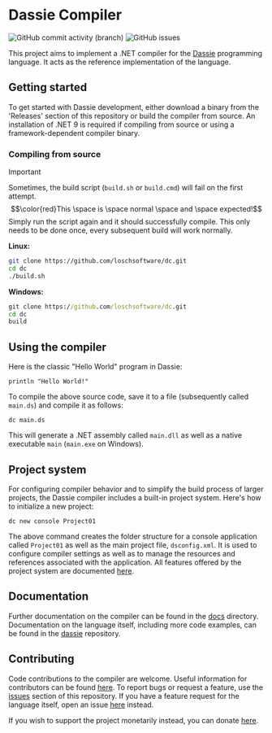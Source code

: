 # Dassie Compiler
<img alt="GitHub commit activity (branch)" src="https://img.shields.io/github/commit-activity/m/loschsoftware/dc"> <img alt="GitHub issues" src="https://img.shields.io/github/issues/loschsoftware/dc">

This project aims to implement a .NET compiler for the [Dassie](https://github.com/loschsoftware/dassie) programming language. It acts as the reference implementation of the language.

## Getting started
To get started with Dassie development, either download a binary from the 'Releases' section of this repository or build the compiler from source. An installation of .NET 9 is required if compiling from source or using a framework-dependent compiler binary.

### Compiling from source
> [!IMPORTANT]
> Sometimes, the build script (``build.sh`` or ``build.cmd``) will fail on the first attempt. $$\color{red}This \space is \space normal \space and \space expected!$$ Simply run the script again and it should successfully compile. This only needs to be done once, every subsequent build will work normally.

**Linux:**
````bash
git clone https://github.com/loschsoftware/dc.git
cd dc
./build.sh
````
**Windows:**
````cmd
git clone https://github.com/loschsoftware/dc.git
cd dc
build
````

## Using the compiler
Here is the classic "Hello World" program in Dassie:
````dassie
println "Hello World!"
````
To compile the above source code, save it to a file (subsequently called ``main.ds``) and compile it as follows:
````
dc main.ds
````
This will generate a .NET assembly called ``main.dll`` as well as a native executable ``main`` (``main.exe`` on Windows).

## Project system
For configuring compiler behavior and to simplify the build process of larger projects, the Dassie compiler includes a built-in project system. Here's how to initialize a new project:
````
dc new console Project01
````
The above command creates the folder structure for a console application called ``Project01`` as well as the main project file, ``dsconfig.xml``. It is used to configure compiler settings as well as to manage the resources and references associated with the application. All features offered by the project system are documented [here](https://github.com/loschsoftware/dc/blob/main/docs/Projects.md).

## Documentation
Further documentation on the compiler can be found in the [docs](./docs) directory. Documentation on the language itself, including more code examples, can be found in the [dassie](https://github.com/loschsoftware/dassie) repository.

## Contributing
Code contributions to the compiler are welcome. Useful information for contributors can be found [here](./docs/Contributing). To report bugs or request a feature, use the [issues](https://github.com/loschsoftware/dc/issues) section of this repository. If you have a feature request for the language itself, open an issue [here](https://github.com/loschsoftware/dassie/issues) instead.

If you wish to support the project monetarily instead, you can donate [here](https://www.paypal.com/donate/?hosted_button_id=R6XM6EX8WU9RN).
